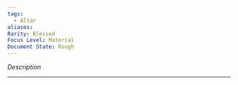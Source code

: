 ```yaml
---
tags:
  - Altar
aliases: 
Rarity: Blessed
Focus Level: Material
Document State: Rough
---
```

_Description_
- - -
